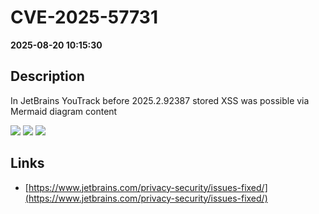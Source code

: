 # CVE-2025-57731

**2025-08-20 10:15:30**

## Description
In JetBrains YouTrack before 2025.2.92387 stored XSS was possible via Mermaid diagram content

![](https://img.shields.io/static/v1?label=Score&message=8.7&color=red)
![](https://img.shields.io/static/v1?label=Severity&message=HIGH&color=red)
![](https://img.shields.io/static/v1?label=CWE&message=XSS&color=green)

## Links
- [https://www.jetbrains.com/privacy-security/issues-fixed/](https://www.jetbrains.com/privacy-security/issues-fixed/)
